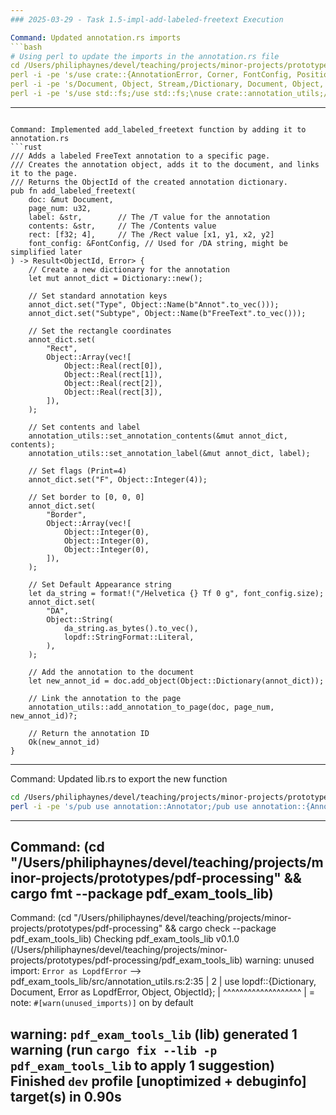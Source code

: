```yaml
---
### 2025-03-29 - Task 1.5-impl-add-labeled-freetext Execution

Command: Updated annotation.rs imports
```bash
# Using perl to update the imports in the annotation.rs file
cd /Users/philiphaynes/devel/teaching/projects/minor-projects/prototypes/pdf-processing/pdf_exam_tools_lib/src
perl -i -pe 's/use crate::{AnnotationError, Corner, FontConfig, PositionConfig};/use crate::{AnnotationError, Corner, Error, FontConfig, PositionConfig};/' annotation.rs
perl -i -pe 's/Document, Object, Stream,/Dictionary, Document, Object, ObjectId, Stream,/' annotation.rs
perl -i -pe 's/use std::fs;/use std::fs;\nuse crate::annotation_utils;/' annotation.rs
```
---
```

Command: Implemented add_labeled_freetext function by adding it to annotation.rs
```rust
/// Adds a labeled FreeText annotation to a specific page.
/// Creates the annotation object, adds it to the document, and links it to the page.
/// Returns the ObjectId of the created annotation dictionary.
pub fn add_labeled_freetext(
    doc: &mut Document,
    page_num: u32,
    label: &str,        // The /T value for the annotation
    contents: &str,     // The /Contents value
    rect: [f32; 4],     // The /Rect value [x1, y1, x2, y2]
    font_config: &FontConfig, // Used for /DA string, might be simplified later
) -> Result<ObjectId, Error> {
    // Create a new dictionary for the annotation
    let mut annot_dict = Dictionary::new();
    
    // Set standard annotation keys
    annot_dict.set("Type", Object::Name(b"Annot".to_vec()));
    annot_dict.set("Subtype", Object::Name(b"FreeText".to_vec()));
    
    // Set the rectangle coordinates
    annot_dict.set(
        "Rect",
        Object::Array(vec![
            Object::Real(rect[0]),
            Object::Real(rect[1]),
            Object::Real(rect[2]),
            Object::Real(rect[3]),
        ]),
    );
    
    // Set contents and label
    annotation_utils::set_annotation_contents(&mut annot_dict, contents);
    annotation_utils::set_annotation_label(&mut annot_dict, label);
    
    // Set flags (Print=4)
    annot_dict.set("F", Object::Integer(4));
    
    // Set border to [0, 0, 0]
    annot_dict.set(
        "Border",
        Object::Array(vec![
            Object::Integer(0),
            Object::Integer(0),
            Object::Integer(0),
        ]),
    );
    
    // Set Default Appearance string
    let da_string = format!("/Helvetica {} Tf 0 g", font_config.size);
    annot_dict.set(
        "DA",
        Object::String(
            da_string.as_bytes().to_vec(),
            lopdf::StringFormat::Literal,
        ),
    );
    
    // Add the annotation to the document
    let new_annot_id = doc.add_object(Object::Dictionary(annot_dict));
    
    // Link the annotation to the page
    annotation_utils::add_annotation_to_page(doc, page_num, new_annot_id)?;
    
    // Return the annotation ID
    Ok(new_annot_id)
}
```
---
Command: Updated lib.rs to export the new function
```bash
cd /Users/philiphaynes/devel/teaching/projects/minor-projects/prototypes/pdf-processing/pdf_exam_tools_lib/src
perl -i -pe 's/pub use annotation::Annotator;/pub use annotation::{Annotator, add_labeled_freetext};/' lib.rs
```
---
Command: (cd "/Users/philiphaynes/devel/teaching/projects/minor-projects/prototypes/pdf-processing" && cargo fmt --package pdf_exam_tools_lib)
---
Command: (cd "/Users/philiphaynes/devel/teaching/projects/minor-projects/prototypes/pdf-processing" && cargo check --package pdf_exam_tools_lib)
    Checking pdf_exam_tools_lib v0.1.0 (/Users/philiphaynes/devel/teaching/projects/minor-projects/prototypes/pdf-processing/pdf_exam_tools_lib)
warning: unused import: `Error as LopdfError`
 --> pdf_exam_tools_lib/src/annotation_utils.rs:2:35
  |
2 | use lopdf::{Dictionary, Document, Error as LopdfError, Object, ObjectId};
  |                                   ^^^^^^^^^^^^^^^^^^^
  |
  = note: `#[warn(unused_imports)]` on by default

warning: `pdf_exam_tools_lib` (lib) generated 1 warning (run `cargo fix --lib -p pdf_exam_tools_lib` to apply 1 suggestion)
    Finished `dev` profile [unoptimized + debuginfo] target(s) in 0.90s
---
